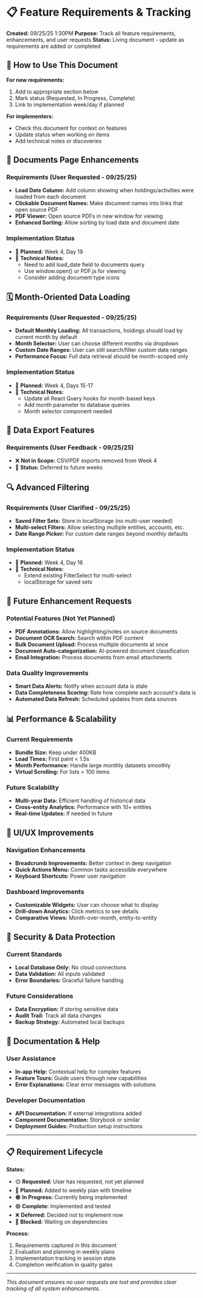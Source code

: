 # 📋 Feature Requirements & Tracking

**Created:** 09/25/25 1:30PM
**Purpose:** Track all feature requirements, enhancements, and user requests
**Status:** Living document - update as requirements are added or completed

## 🎯 How to Use This Document

**For new requirements:**
1. Add to appropriate section below
2. Mark status (Requested, In Progress, Complete)
3. Link to implementation week/day if planned

**For implementers:**
- Check this document for context on features
- Update status when working on items
- Add technical notes or discoveries

## 📄 Documents Page Enhancements

### Requirements (User Requested - 09/25/25)
- **Load Date Column:** Add column showing when holdings/activities were loaded from each document
- **Clickable Document Names:** Make document names into links that open source PDF
- **PDF Viewer:** Open source PDFs in new window for viewing
- **Enhanced Sorting:** Allow sorting by load date and document date

### Implementation Status
- 📅 **Planned:** Week 4, Day 19
- 🔧 **Technical Notes:**
  - Need to add load_date field to documents query
  - Use window.open() or PDF.js for viewing
  - Consider adding document type icons

## 🗓️ Month-Oriented Data Loading

### Requirements (User Requested - 09/25/25)
- **Default Monthly Loading:** All transactions, holdings should load by current month by default
- **Month Selector:** User can choose different months via dropdown
- **Custom Date Ranges:** User can still search/filter custom date ranges
- **Performance Focus:** Full data retrieval should be month-scoped only

### Implementation Status
- 📅 **Planned:** Week 4, Days 15-17
- 🔧 **Technical Notes:**
  - Update all React Query hooks for month-based keys
  - Add month parameter to database queries
  - Month selector component needed

## 💾 Data Export Features

### Requirements (User Feedback - 09/25/25)
- ❌ **Not in Scope:** CSV/PDF exports removed from Week 4
- 🔄 **Status:** Deferred to future weeks

## 🔍 Advanced Filtering

### Requirements (User Clarified - 09/25/25)
- **Saved Filter Sets:** Store in localStorage (no multi-user needed)
- **Multi-select Filters:** Allow selecting multiple entities, accounts, etc.
- **Date Range Picker:** For custom date ranges beyond monthly defaults

### Implementation Status
- 📅 **Planned:** Week 4, Day 16
- 🔧 **Technical Notes:**
  - Extend existing FilterSelect for multi-select
  - localStorage for saved sets

## 🚀 Future Enhancement Requests

### Potential Features (Not Yet Planned)
- **PDF Annotations:** Allow highlighting/notes on source documents
- **Document OCR Search:** Search within PDF content
- **Bulk Document Upload:** Process multiple documents at once
- **Document Auto-categorization:** AI-powered document classification
- **Email Integration:** Process documents from email attachments

### Data Quality Improvements
- **Smart Data Alerts:** Notify when account data is stale
- **Data Completeness Scoring:** Rate how complete each account's data is
- **Automated Data Refresh:** Scheduled updates from data sources

## 📊 Performance & Scalability

### Current Requirements
- **Bundle Size:** Keep under 400KB
- **Load Times:** First paint < 1.5s
- **Month Performance:** Handle large monthly datasets smoothly
- **Virtual Scrolling:** For lists > 100 items

### Future Scalability
- **Multi-year Data:** Efficient handling of historical data
- **Cross-entity Analytics:** Performance with 10+ entities
- **Real-time Updates:** If needed in future

## 🎨 UI/UX Improvements

### Navigation Enhancements
- **Breadcrumb Improvements:** Better context in deep navigation
- **Quick Actions Menu:** Common tasks accessible everywhere
- **Keyboard Shortcuts:** Power user navigation

### Dashboard Improvements
- **Customizable Widgets:** User can choose what to display
- **Drill-down Analytics:** Click metrics to see details
- **Comparative Views:** Month-over-month, entity-to-entity

## 🔐 Security & Data Protection

### Current Standards
- **Local Database Only:** No cloud connections
- **Data Validation:** All inputs validated
- **Error Boundaries:** Graceful failure handling

### Future Considerations
- **Data Encryption:** If storing sensitive data
- **Audit Trail:** Track all data changes
- **Backup Strategy:** Automated local backups

## 📝 Documentation & Help

### User Assistance
- **In-app Help:** Contextual help for complex features
- **Feature Tours:** Guide users through new capabilities
- **Error Explanations:** Clear error messages with solutions

### Developer Documentation
- **API Documentation:** If external integrations added
- **Component Documentation:** Storybook or similar
- **Deployment Guides:** Production setup instructions

---

## 📋 Requirement Lifecycle

**States:**
- 🟡 **Requested:** User has requested, not yet planned
- 🔵 **Planned:** Added to weekly plan with timeline
- 🟠 **In Progress:** Currently being implemented
- 🟢 **Complete:** Implemented and tested
- ❌ **Deferred:** Decided not to implement now
- 🔄 **Blocked:** Waiting on dependencies

**Process:**
1. Requirements captured in this document
2. Evaluation and planning in weekly plans
3. Implementation tracking in session state
4. Completion verification in quality gates

---

*This document ensures no user requests are lost and provides clear tracking of all system enhancements.*